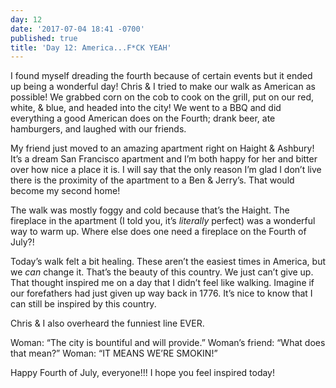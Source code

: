 ```yaml
---
day: 12
date: '2017-07-04 18:41 -0700'
published: true
title: 'Day 12: America...F*CK YEAH'
---
```

I found myself dreading the fourth because of certain events but it ended up being a wonderful day! 
Chris & I tried to make our walk as American as possible! We grabbed corn on the cob to cook on the grill, put on our red, white, & blue, and headed into the city! We went to a BBQ and did everything a good American does on the Fourth; drank beer, ate hamburgers, and laughed with our friends. 

My friend just moved to an amazing apartment right on Haight & Ashbury! It’s a dream San Francisco apartment and I’m both happy for her and bitter over how nice a place it is. I will say that the only reason I’m glad I don’t live there is the proximity of the apartment to a Ben & Jerry’s. That would become my second home! 

The walk was mostly foggy and cold because that’s the Haight. The fireplace in the apartment (I told you, it’s _literally_ perfect) was a wonderful way to warm up. Where else does one need a fireplace on the Fourth of July?! 

Today’s walk felt a bit healing. These aren’t the easiest times in America, but we _can_ change it. That’s the beauty of this country. We just can’t give up. That thought inspired me on a day that I didn’t feel like walking. Imagine if our forefathers had just given up way back in 1776. It’s nice to know that I can still be inspired by this country. 

Chris & I also overheard the funniest line EVER. 

Woman: “The city is bountiful and will provide.”
Woman’s friend: “What does that mean?”
Woman: “IT MEANS WE’RE SMOKIN!”

Happy Fourth of July, everyone!!! I hope you feel inspired today! 
